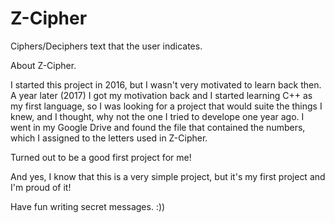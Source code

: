 # Z-Cipher
Ciphers/Deciphers text that the user indicates. 

About Z-Cipher.

I started this project in 2016, but I wasn't very motivated to learn back then.
A year later (2017) I got my motivation back and I started learning C++ as my first language, so I was
looking for a project that would suite the things I knew, and I thought, why not the one I tried to
develope one year ago. I went in my Google Drive and found the file that contained the numbers, which
I assigned to the letters used in Z-Cipher.  

Turned out to be a good first project for me!

And yes, I know that this is a very simple project, but it's my first project
and I'm proud of it! 

Have fun writing secret messages. :)) 
